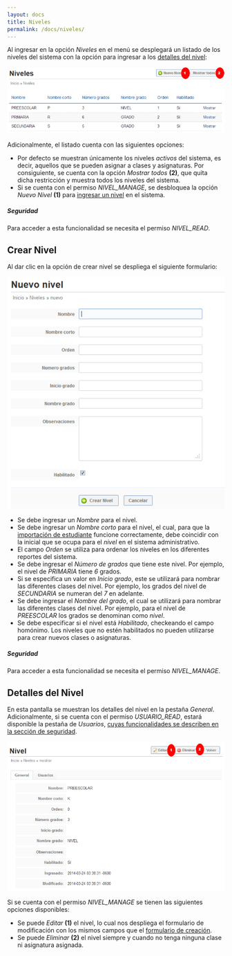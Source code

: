 ```yaml
---
layout: docs
title: Niveles
permalink: /docs/niveles/
---
```


Al ingresar en la opción *Niveles* en el menú se desplegará un listado de los niveles del sistema con la opción para ingresar a
los [detalles del nivel](#detalles_del_nivel):

![listado](/img/docs/niveles_index.png)

Adicionalmente, el listado cuenta con las siguientes opciones:

- Por defecto se muestran únicamente los niveles *activos* del sistema, es decir, aquellos que se pueden asignar a clases y asignaturas. Por consiguiente,
  se cuenta con la opción *Mostrar todos* **(2)**, que quita dicha restricción y muestra todos los niveles del sistema.
- Si se cuenta con el permiso *NIVEL_MANAGE*, se desbloquea la opción *Nuevo Nivel* **(1)** para [ingresar un nivel](#crear_nivel) en el sistema.

<div class="note info">
  <h5>Seguridad</h5>
  <p>Para acceder a esta funcionalidad se necesita el permiso <i>NIVEL_READ</i>.</p>
</div>

## Crear Nivel

Al dar clic en la opción de crear nivel se despliega el siguiente formulario:

![nuevo](/img/docs/niveles_new.png)

- Se debe ingresar un *Nombre* para el nivel.
- Se debe ingresar un *Nombre corto* para el nivel, el cual, para que la [importación de estudiante](/docs/estudiantes/#importar_estudiante)
  funcione correctamente, debe coincidir con la inicial que se ocupa para el *nivel* en el sistema administrativo.
- El campo *Orden* se utiliza para ordenar los niveles en los diferentes reportes del sistema.
- Se debe ingresar el *Número de grados* que tiene este nivel. Por ejemplo, el nivel de *PRIMARIA* tiene *6* grados.
- Si se especifica un valor en *Inicio grado*, este se utilizará para nombrar las diferentes clases del nivel. Por ejemplo,
  los grados del nivel de *SECUNDARIA* se numeran del *7* en adelante.
- Se debe ingresar el *Nombre del grado*, el cual se utilizará para nombrar las diferentes clases del nivel. Por ejemplo, 
  para el nivel de *PREESCOLAR* los grados se denominan como *nivel*.
- Se debe especificar si el nivel está *Habilitado*, checkeando el campo homónimo. Los niveles que no estén habilitados no pueden
  utilizarse para crear nuevos clases o asignaturas.

<div class="note info">
  <h5>Seguridad</h5>
  <p>Para acceder a esta funcionalidad se necesita el permiso <i>NIVEL_MANAGE</i>.</p>
</div>

## Detalles del Nivel

En esta pantalla se muestran los detalles del nivel en la pestaña *General*. Adicionalmente, si se cuenta con el permiso *USUARIO_READ*, 
estará disponible la pestaña de *Usuarios*, [cuyas funcionalidades se describen en la sección de seguridad](/docs/seguridad/#objetos).

![detalles](/img/docs/niveles_show.png)

Si se cuenta con el permiso *NIVEL_MANAGE* se tienen las siguientes opciones disponibles:

- Se puede *Editar* **(1)** el nivel, lo cual nos despliega el formulario de modificación con los mismos campos que el 
  [formulario de creación](#crear_nivel).
- Se puede *Eliminar* **(2)** el nivel siempre y cuando no tenga ninguna clase ni asignatura asignada.
